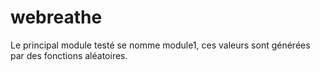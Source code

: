 # webreathe
Le principal module testé se nomme module1, ces valeurs sont générées par 
des fonctions aléatoires. 
